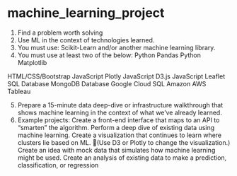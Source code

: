 # machine_learning_project

1) Find a problem worth solving
2) Use ML in the context of technologies learned.
3) You must use: Scikit-Learn and/or another machine learning library.
4) You must use at least two of the below:
Python Pandas
Python Matplotlib

HTML/CSS/Bootstrap
JavaScript Plotly
JavaScript D3.js
JavaScript Leaflet
SQL Database
MongoDB Database
Google Cloud SQL
Amazon AWS
Tableau


5) Prepare a 15-minute data deep-dive or infrastructure walkthrough that shows machine learning in the context of what we’ve already learned.
6) Example projects:
Create a front-end interface that maps to an API to “smarten” the algorithm.
Perform a deep dive of existing data using machine learning.
Create a visualization that continues to learn where clusters lie based on ML. (Use D3 or Plotly to change the visualization.)
Create an idea with mock data that simulates how machine learning might be used.
Create an analysis of existing data to make a prediction, classification, or regression
